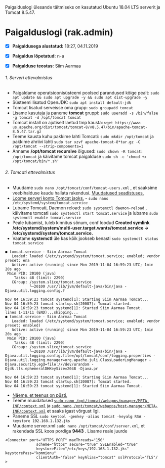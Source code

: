 Paigalduslogi ülesande täitmiseks on kasutatud Ubuntu 18.04 LTS serverit ja Tomcat 8.5.47.

# Paigalduslogi (rak.admin)


- [x] __Paigaldusega alustatud:__ 18:27, 04.11.2019
- [x] __Paigaldus lõpetatud:__ n-a
- [x] __Paigalduse teostas:__ Siim Aarmaa


###### 1. Serveri ettevalmistus
- Paigaldame operatsioonisüsteemi poolsed parandused kõige pealt: `sudo apt update && sudo apt upgrade -y && sudo apt dist-upgrade -y`
- Süsteemi lisatud OpenJDK: `sudo apt install default-jdk`
- Tomcat lisatud serveisse oma grupp: `sudo groupadd tomcat`
- Lisame kasutaja ja paneme __tomcat__ gruppi: `sudo useradd -s /bin/false -g tomcat -d /opt/tomcat tomcat`
- Tomcat install on ajutiselt laetud tmp kausta: `wget https://www-us.apache.org/dist/tomcat/tomcat-8/v8.5.47/bin/apache-tomcat-8.5.47.tar.gz`
- Teeme kausta kuhu pakkime lahti Tomcati: `sudo mkdir /opt/tomcat` ja pakkime ahriivi lahti `sudo tar xzvf apache-tomcat-8*tar.gz -C /opt/tomcat --strip-components=1`
- Anname __/opt/tomcat recursive__ õigused: `sudo chown -R tomcat: /opt/tomcat` ja käivitame tomcat paigalduse `sudo sh -c 'chmod +x /opt/tomcat/bin/*.sh'`

###### 2. Tomcati ettevalmistus
- Muudame `sudo nano /opt/tomcat/conf/tomcat-users.xml` , et saaksime veebihalduse kaudu hallata rakendusi. [Muudatused seadistuses.](conf/tomcat-users.xml)
- [Loome serveri konto Tomcat jaoks.](conf/tomcat.service) - `sudo nano /etc/systemd/system/tomcat.service`
- Lubame Tomcati, Daemon reload: `sudo systemctl daemon-reload` , käivitame tomcati `sudo systemctl start tomcat.service` ja lubame `sudo systemctl enable tomcat.service`
- Peale lubamist, tuleb kinnitus sõnum, conf loodud __Created symlink /etc/systemd/system/multi-user.target.wants/tomcat.service → /etc/systemd/system/tomcat.service.__
- Vaatame __systemctl__ üle kas kõik jookseb kenasti `sudo systemctl status tomcat.service`
```
● tomcat.service - Siim Aarmaa Tomcat
   Loaded: loaded (/etc/systemd/system/tomcat.service; enabled; vendor preset: ena
   Active: active (running) since Mon 2019-11-04 16:59:23 UTC; 1min 20s ago
 Main PID: 20100 (java)
    Tasks: 48 (limit: 2290)
   CGroup: /system.slice/tomcat.service
           └─20100 /usr/lib/jvm/default-java/bin/java -Djava.util.logging.config.f

Nov 04 16:59:23 tomcat systemd[1]: Starting Siim Aarmaa Tomcat...
Nov 04 16:59:23 tomcat startup.sh[20087]: Tomcat started.
Nov 04 16:59:23 tomcat systemd[1]: Started Siim Aarmaa Tomcat.
lines 1-11/11 (END)...skipping...
● tomcat.service - Siim Aarmaa Tomcat
   Loaded: loaded (/etc/systemd/system/tomcat.service; enabled; vendor preset: enabled)
   Active: active (running) since Mon 2019-11-04 16:59:23 UTC; 1min 20s ago
 Main PID: 20100 (java)
    Tasks: 48 (limit: 2290)
   CGroup: /system.slice/tomcat.service
           └─20100 /usr/lib/jvm/default-java/bin/java -Djava.util.logging.config.file=/opt/tomcat/conf/logging.properties -Djava.util.logging.manager=org.apache.juli.ClassLoaderLogManager -Djava.security.egd=file:///dev/urandom -Djdk.tls.ephemeralDHKeySize=2048 -Djava.pr

Nov 04 16:59:23 tomcat systemd[1]: Starting Siim Aarmaa Tomcat...
Nov 04 16:59:23 tomcat startup.sh[20087]: Tomcat started.
Nov 04 16:59:23 tomcat systemd[1]: Started Siim Aarmaa Tomcat.
```
- [Näeme, et teenus on püsti.](screenshot/tomcatpüsti.png)
- Teeme muudatused [`sudo nano /opt/tomcat/webapps/manager/META-INF/context.xml`](conf/opt/tomcat/webapps/manager/META-INF/context.xml) ja [`sudo nano /opt/tomcat/webapps/host-manager/META-INF/context.xml`](conf/opt/tomcat/webapps/host-manager/META-INF/context.xml) et saaks igast võrgust ligi.
- Paneme SSL `sudo keytool -genkey -alias tomcat -keyalg RSA -keystore 192.168.1.132.jks`
- Muudame server.xml `sudo nano /opt/tomcat/conf/server.xml`, et rakendada SSL koos pordiga __9443__ . Lisame reale juurde
 ```
 <Connector port="HTTPS_PORT" maxThreads="150"
               scheme="https" secure="true" SSLEnabled="true"
               keystoreFile="/etc/keys/192.168.1.132.jks" keystorePass="kommionu"
               clientAuth="false" keyAlias="tomcat" sslProtocol="TLS"/ >
```

